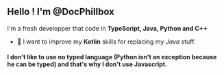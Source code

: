 ## Hello ! I'm @DocPhillbox
I'm a fresh developper that code in **TypeScript, Java, Python and C++**
- 📕 I want to improve my **Kotlin** skills for replacing my *Java* stuff.

#### I don't like to use no typed language (Python isn't an exception because he can be typed) and that's why I don't use Javascript.
